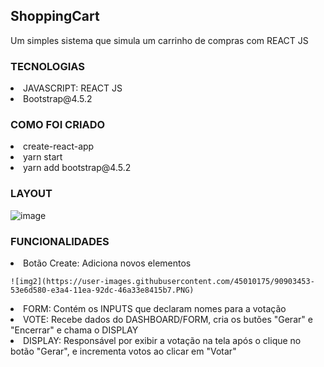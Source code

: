 <h2> ShoppingCart</h2>
<p> Um simples sistema que simula um carrinho de compras com REACT JS </p>

<div>
  <h3> TECNOLOGIAS </h3>
    <li> JAVASCRIPT: REACT JS </li>
  <li> Bootstrap@4.5.2 </li>
</div>
  
<div>
  <h3> COMO FOI CRIADO </h3>
    <li> create-react-app </li>
    <li> yarn start </li>
   <li> yarn add bootstrap@4.5.2 </li>
  
</div>
<div>
  <h3> LAYOUT </h3>
  
  ![image](https://user-images.githubusercontent.com/45010175/90903076-ce632580-e3a3-11ea-9749-25df07e93a3e.png)

</div>

<div>
  <h3> FUNCIONALIDADES </h3>
  <li> Botão Create: Adiciona novos elementos 
    
    ![img2](https://user-images.githubusercontent.com/45010175/90903453-53e6d580-e3a4-11ea-92dc-46a33e8415b7.PNG)
    
</li>
  <li> FORM: Contém os INPUTS que declaram nomes para a votação </li>
  <li> VOTE: Recebe dados do DASHBOARD/FORM, cria os butões "Gerar" e "Encerrar" e chama o DISPLAY </li>
  <li> DISPLAY: Responsável por exibir a votação na tela após o clique no botão "Gerar", e incrementa votos ao clicar em "Votar" </li>
</div>


 


  

  

